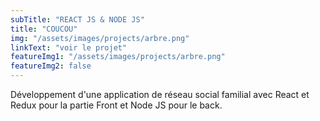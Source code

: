 ```yaml
---
subTitle: "REACT JS & NODE JS"
title: "COUCOU"
img: "/assets/images/projects/arbre.png"
linkText: "voir le projet"
featureImg1: "/assets/images/projects/arbre.png"
featureImg2: false
---
```


Développement d'une application de réseau social familial avec React et Redux pour la partie Front et Node JS pour le back.
